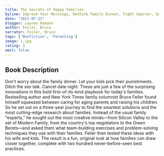 ```yaml
---
title: The Secrets of Happy Families
byline: Improve Your Mornings, Rethink Family Dinner, Fight Smarter, Go Out and Play, and Much More
date: "2021-07-23"
blogger: Lauren Hamann
author: Feiler, Bruce
narrator: Feiler, Bruce
tags: ['Nonfiction', 'Parenting']
image: 1.jpg
rating: 3
omit: false
---
```



## Book Description

Don't worry about the family dinner. Let your kids pick their punishments. Ditch the sex talk. Cancel date night.
These are just a few of the surprising innovations in this bold first-of-its-kind playbook for today's families. Bestselling author and New York Times family columnist Bruce Feiler found himself squeezed between caring for aging parents and raising his children. So he set out on a three-year journey to find the smartest solutions and the most cutting-edge research about families. Instead of the usual family "experts," he sought out the most creative minds—from Silicon Valley to the set of Modern Family, from the country's top negotiators to the Green Berets—and asked them what team-building exercises and problem-solving techniques they use with their families. Feiler then tested these ideas with his wife and kids. The result is a fun, original look at how families can draw closer together, complete with two hundred never-before-seen best practices.

